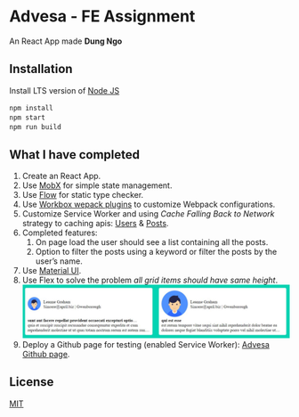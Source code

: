 # Advesa - FE Assignment

An React App made **Dung Ngo**

## Installation

Install LTS version of [Node JS](https://nodejs.org/en/download/)

```bash
npm install
npm start
npm run build
```

## What I have completed

1. Create an React App.
1. Use [MobX](https://mobx.js.org) for simple state management.
1. Use [Flow](https://flow.org/) for static type checker.
1. Use [Workbox wepack plugins](https://developers.google.com/web/tools/workbox/modules/workbox-webpack-plugin) to customize Webpack configurations.
1. Customize Service Worker and using *Cache Falling Back to Network* strategy to caching apis: [Users](https://jsonplaceholder.typicode.com/users) & [Posts](https://jsonplaceholder.typicode.com/posts).
1. Completed features:
   1. On page load the user should see a list containing all the posts.
   1. Option to filter the posts using a keyword or filter the posts by the user’s name.
1. Use [Material UI](https://material-ui.com/).
1. Use Flex to solve the problem *all grid items should have same height*.
![Solved problem](/problems.jpg)
1. Deploy a Github page for testing (enabled Service Worker): [Advesa Github page](https://iamduxng.github.io/advesa/).

## License
[MIT](https://choosealicense.com/licenses/mit/)